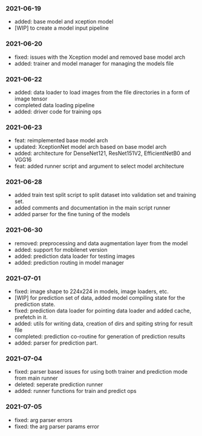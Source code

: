 ### 2021-06-19
- added: base model and xception model
- [WIP] to create a model input pipeline

### 2021-06-20
- fixed: issues with the Xception model and removed base model arch
- added: trainer and model manager for managing the models file

### 2021-06-22
- added: data loader to load images from the file directories in a form of image tensor
- completed data loading pipeline
- added: driver code for training ops

### 2021-06-23
- feat: reimplemented base model arch
- updated: XceptionNet model arch based on base model arch
- added: architecture for DenseNet121, ResNet151V2, EfficientNetB0 and VGG16
- feat: added runner script and argument to select model architecture

### 2021-06-28
- added train test split script to split dataset into validation set and training set.
- added comments and documentation in the main script runner
- added parser for the fine tuning of the models

### 2021-06-30
- removed: preprocessing and data augmentation layer from the model
- added: support for mobilenet version
- added: prediction data loader for testing images
- added: prediction routing in model manager

### 2021-07-01
- fixed: image shape to 224x224 in models, image loaders, etc. 
- [WIP] for prediction set of data, added model compiling state for the prediction state. 
- fixed: prediction data loader for pointing data loader and added cache, prefetch in it.
- added: utils for writing data, creation of dirs and spiting string for result file
- completed: prediction co-routine for generation of prediction results
- added: parser for prediction part.

### 2021-07-04
- fixed: parser based issues for using both trainer and prediction mode from main runner
- deleted: seperate prediction runner 
- added: runner functions for train and predict ops

### 2021-07-05
- fixed: arg parser errors
- fixed: the arg parser params error